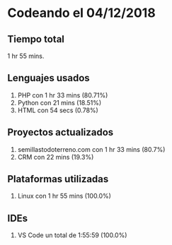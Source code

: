# Codeando el 04/12/2018

## Tiempo total
1 hr 55 mins.

## Lenguajes usados
1. PHP con 1 hr 33 mins (80.71%)
1. Python con 21 mins (18.51%)
1. HTML con 54 secs (0.78%)

## Proyectos actualizados
1. semillastodoterreno.com con 1 hr 33 mins (80.7%)
1. CRM con 22 mins (19.3%)

## Plataformas utilizadas
1. Linux con 1 hr 55 mins (100.0%)

## IDEs
1. VS Code un total de 1:55:59 (100.0%)
